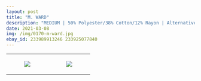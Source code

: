 ```yaml
---
layout: post
title: "M. WARD"
description: "MEDIUM | 50% Polyester/38% Cotton/12% Rayon | Alternative Apparel"
date: 2021-03-08
img: /img/0170-m-ward.jpg
ebay_id: 233989913246 233925077840
---
```




<table style="width:100%;"><tr><td style="vertical-align:top;">
      <figure class="tmblr-full" data-orig-height="2048" data-orig-width="1365" data-orig-src="https://concertshirts.netlify.app/shirts/0170/0170-01.jpg"><img src="https://64.media.tumblr.com/d02805ca699ca4e53c2cde02df091f75/e681cd39199e22ee-b7/s540x810/0d002dbdc51a0b91f3fd4c6b69cebb6976d4b236.jpg" data-orig-height="2048" data-orig-width="1365" data-orig-src="https://concertshirts.netlify.app/shirts/0170/0170-01.jpg"/></figure></td>
    <td style="vertical-align:top;">
      <figure class="tmblr-full" data-orig-height="2048" data-orig-width="1365" data-orig-src="https://concertshirts.netlify.app/shirts/0170/0170-02.jpg"><img src="https://64.media.tumblr.com/179c955cc1315e356aef0b0bb3a66d4b/e681cd39199e22ee-17/s540x810/0cb2518ee8f391e8dead6d4c55907c6fd810c7a8.jpg" data-orig-height="2048" data-orig-width="1365" data-orig-src="https://concertshirts.netlify.app/shirts/0170/0170-02.jpg"/></figure></td>
  </tr></table>
